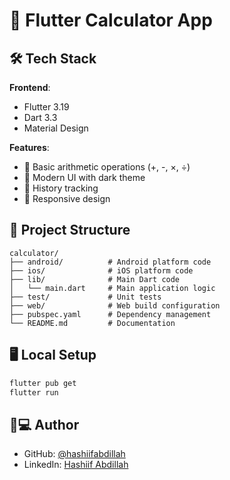 # 🧮 Flutter Calculator App

## 🛠 Tech Stack

**Frontend**:
- Flutter 3.19
- Dart 3.3
- Material Design

**Features**:
- 🔢 Basic arithmetic operations (+, -, ×, ÷)
- 🎨 Modern UI with dark theme
- 🔄 History tracking
- 📱 Responsive design

## 📂 Project Structure

```
calculator/
├── android/          # Android platform code
├── ios/              # iOS platform code
├── lib/              # Main Dart code
│   └── main.dart     # Main application logic
├── test/             # Unit tests
├── web/              # Web build configuration
├── pubspec.yaml      # Dependency management
└── README.md         # Documentation
```

## 🖥 Local Setup

```bash
flutter pub get
flutter run
```

## 👨💻 Author
- GitHub: [@hashiifabdillah](https://github.com/hashiifab)
- LinkedIn: [Hashiif Abdillah](https://www.linkedin.com/in/hashiif-abdillah-665373297/)
```
